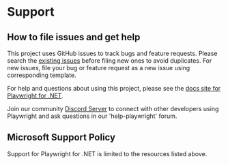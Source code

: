# Support

## How to file issues and get help

This project uses GitHub issues to track bugs and feature requests. Please search the [existing issues][gh-issues] before filing new ones to avoid duplicates. For new issues, file your bug or feature request as a new issue using corresponding template.

For help and questions about using this project, please see the [docs site for Playwright for .NET][docs].

Join our community [Discord Server][discord-server] to connect with other developers using Playwright and ask questions in our 'help-playwright' forum.

## Microsoft Support Policy

Support for Playwright for .NET is limited to the resources listed above.

[gh-issues]: https://github.com/microsoft/playwright-dotnet/issues/
[docs]: https://playwright.dev/dotnet/
[discord-server]: https://aka.ms/playwright/discord
